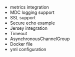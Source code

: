 * metrics integration
* MDC logging support
* SSL support
* Secure echo example
* Jersey integration
* Timeout
* AsynchronousChannelGroup 
* Docker file
* yml configuration
